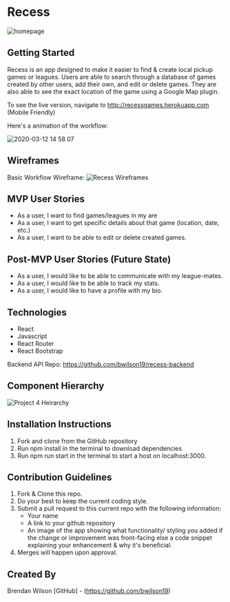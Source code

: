 # Recess

![homepage](https://user-images.githubusercontent.com/58187597/76569506-80e7a180-6470-11ea-9dc2-0e558cba6b69.png)

## Getting Started

Recess is an app designed to make it easier to find & create local pickup games or leagues. Users are able to search through a database of games created by other users, add their own, and edit or delete games. They are also able to see the exact location of the game using a Google Map plugin.

To see the live version, navigate to http://recessgames.herokuapp.com (Mobile Friendly)

Here's a animation of the workflow:

![2020-03-12 14 58 07](https://user-images.githubusercontent.com/58187597/76570154-f3a54c80-6471-11ea-9c75-af5cdcd85a5e.gif)

## Wireframes

Basic Workflow Wireframe:
![Recess Wireframes](https://user-images.githubusercontent.com/58187597/76570452-9231ad80-6472-11ea-9f34-942414b89b35.jpg)

## MVP User Stories

- As a user, I want to find games/leagues in my are
- As a user, I want to get specific details about that game (location, date, etc.)
- As a user, I want to be able to edit or delete created games.

## Post-MVP User Stories (Future State)

- As a user, I would like to be able to communicate with my league-mates.
- As a user, I would like to be able to track my stats.
- As a user, I would like to have a profile with my bio.

## Technologies

- React
- Javascript
- React Router
- React Bootstrap

Backend API Repo: https://github.com/bwilson19/recess-backend

## Component Hierarchy

![Project 4 Heirarchy](https://user-images.githubusercontent.com/58187597/76571474-cefea400-6474-11ea-8623-c520176073e3.jpg)


## Installation Instructions

1. Fork and clone from the GitHub repository
2. Run npm install in the terminal to download dependencies
3. Run npm run start in the terminal to start a host on localhost:3000.

## Contribution Guidelines

1. Fork & Clone this repo.
2. Do your best to keep the current coding style.
3. Submit a pull request to this current repo with the following information:
   - Your name
   - A link to your github repository
   - An image of the app showing what functionality/ styling you added if the change or improvement was front-facing else a code snippet explaining your enhancement & why it's beneficial.
4. Merges will happen upon approval.

## Created By

Brendan Wilson [GitHub] - (https://github.com/bwilson19)
